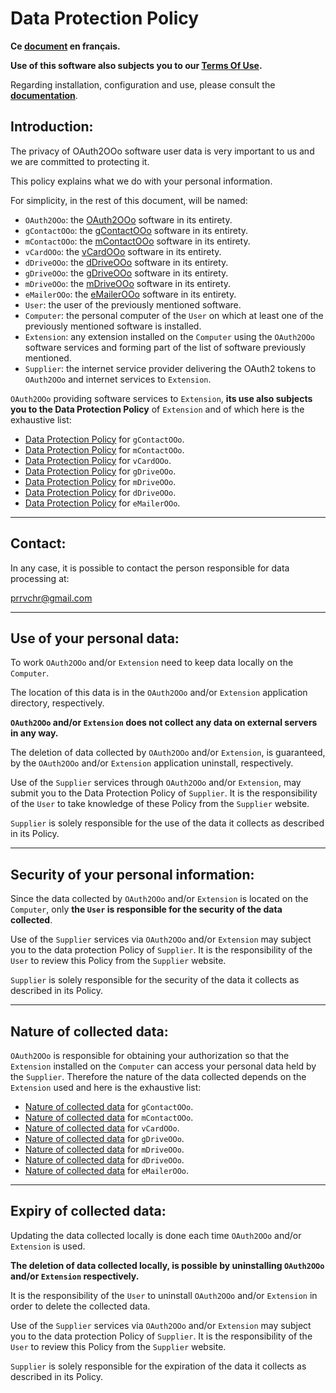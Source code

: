 # Data Protection Policy

**Ce [document][1] en français.**

**Use of this software also subjects you to our [Terms Of Use][2].**

Regarding installation, configuration and use, please consult the **[documentation][3]**.

## Introduction:

The privacy of OAuth2OOo software user data is very important to us and we are committed to protecting it.

This policy explains what we do with your personal information.

For simplicity, in the rest of this document, will be named:
- `OAuth2OOo`: the [OAuth2OOo][4] software in its entirety.
- `gContactOOo`: the [gContactOOo][5] software in its entirety.
- `mContactOOo`: the [mContactOOo][6] software in its entirety.
- `vCardOOo`: the [vCardOOo][7] software in its entirety.
- `dDriveOOo`: the [dDriveOOo][8] software in its entirety.
- `gDriveOOo`: the [gDriveOOo][9] software in its entirety.
- `mDriveOOo`: the [mDriveOOo][10] software in its entirety.
- `eMailerOOo`: the [eMailerOOo][11] software in its entirety.
- `User`: the user of the previously mentioned software.
- `Computer`: the personal computer of the `User` on which at least one of the previously mentioned software is installed.
- `Extension`: any extension installed on the `Computer` using the `OAuth2OOo` software services and forming part of the list of software previously mentioned.
- `Supplier`: the internet service provider delivering the OAuth2 tokens to `OAuth2OOo` and internet services to `Extension`.

`OAuth2OOo` providing software services to `Extension`, **its use also subjects you to the Data Protection Policy** of `Extension` and of which here is the exhaustive list:
- [Data Protection Policy][12] for `gContactOOo`.
- [Data Protection Policy][13] for `mContactOOo`.
- [Data Protection Policy][14] for `vCardOOo`.
- [Data Protection Policy][15] for `gDriveOOo`.
- [Data Protection Policy][16] for `mDriveOOo`.
- [Data Protection Policy][17] for `dDriveOOo`.
- [Data Protection Policy][18] for `eMailerOOo`.

___
## Contact:

In any case, it is possible to contact the person responsible for data processing at:

prrvchr@gmail.com

___
## Use of your personal data:

To work `OAuth2OOo` and/or `Extension` need to keep data locally on the `Computer`.

The location of this data is in the `OAuth2OOo` and/or `Extension` application directory, respectively.

**`OAuth2OOo` and/or `Extension` does not collect any data on external servers in any way.**

The deletion of data collected by `OAuth2OOo` and/or `Extension`, is guaranteed, by the `OAuth2OOo` and/or `Extension` application uninstall, respectively.

Use of the `Supplier` services through `OAuth2OOo` and/or `Extension`, may submit you to the Data Protection Policy of `Supplier`. It is the responsibility of the `User` to take knowledge of these Policy from the `Supplier` website.

`Supplier` is solely responsible for the use of the data it collects as described in its Policy.

___
## Security of your personal information:

Since the data collected by `OAuth2OOo` and/or `Extension` is located on the `Computer`, only **the `User` is responsible for the security of the data collected**.

Use of the `Supplier` services via `OAuth2OOo` and/or `Extension` may subject you to the data protection Policy of `Supplier`. It is the responsibility of the `User` to review this Policy from the `Supplier` website.

`Supplier` is solely responsible for the security of the data it collects as described in its Policy.

___
## Nature of collected data:

`OAuth2OOo` is responsible for obtaining your authorization so that the `Extension` installed on the `Computer` can access your personal data held by the `Supplier`. Therefore the nature of the data collected depends on the `Extension` used and here is the exhaustive list:
- [Nature of collected data][19] for `gContactOOo`.
- [Nature of collected data][20] for `mContactOOo`.
- [Nature of collected data][21] for `vCardOOo`.
- [Nature of collected data][22] for `gDriveOOo`.
- [Nature of collected data][23] for `mDriveOOo`.
- [Nature of collected data][24] for `dDriveOOo`.
- [Nature of collected data][25] for `eMailerOOo`.

___
## Expiry of collected data:

Updating the data collected locally is done each time `OAuth2OOo` and/or `Extension` is used.

**The deletion of data collected locally, is possible by uninstalling `OAuth2OOo` and/or `Extension` respectively.**

It is the responsibility of the `User` to uninstall `OAuth2OOo` and/or `Extension` in order to delete the collected data.

Use of the `Supplier` services via `OAuth2OOo` and/or `Extension` may subject you to the data protection Policy of `Supplier`. It is the responsibility of the `User` to review this Policy from the `Supplier` website.

`Supplier` is solely responsible for the expiration of the data it collects as described in its Policy.

[1]: <https://prrvchr.github.io/OAuth2OOo/source/OAuth2OOo/registration/PrivacyPolicy_fr>
[2]: <https://prrvchr.github.io/OAuth2OOo/source/OAuth2OOo/registration/TermsOfUse_en>
[3]: <https://prrvchr.github.io/OAuth2OOo>
[4]: <https://github.com/prrvchr/OAuth2OOo/raw/master/OAuth2OOo.oxt>
[5]: <https://github.com/prrvchr/gContactOOo/raw/master/gContactOOo.oxt>
[6]: <https://github.com/prrvchr/mContactOOo/raw/master/mContactOOo.oxt>
[7]: <https://github.com/prrvchr/vCardOOo/raw/master/vCardOOo.oxt>
[8]: <https://github.com/prrvchr/dDriveOOo/raw/master/dDriveOOo.oxt>
[9]: <https://github.com/prrvchr/gDriveOOo/raw/master/gDriveOOo.oxt>
[10]: <https://github.com/prrvchr/mDriveOOo/raw/master/mDriveOOo.oxt>
[11]: <https://github.com/prrvchr/eMailerOOo/raw/master/eMailerOOo.oxt>
[12]: <https://prrvchr.github.io/gContactOOo/source/gContactOOo/registration/PrivacyPolicy_en>
[13]: <https://prrvchr.github.io/mContactOOo/source/mContactOOo/registration/PrivacyPolicy_en>
[14]: <https://prrvchr.github.io/vCardOOo/source/vCardOOo/registration/PrivacyPolicy_en>
[15]: <https://prrvchr.github.io/dDriveOOo/source/dDriveOOo/registration/PrivacyPolicy_en>
[16]: <https://prrvchr.github.io/gDriveOOo/source/gDriveOOo/registration/PrivacyPolicy_en>
[17]: <https://prrvchr.github.io/mDriveOOo/source/mDriveOOo/registration/PrivacyPolicy_en>
[18]: <https://prrvchr.github.io/eMailerOOo/source/eMailerOOo/registration/PrivacyPolicy_en>
[19]: <https://prrvchr.github.io/gContactOOo/source/gContactOOo/registration/PrivacyPolicy_en#Nature-of-collected-data>
[20]: <https://prrvchr.github.io/mContactOOo/source/mContactOOo/registration/PrivacyPolicy_en#Nature-of-collected-data>
[21]: <https://prrvchr.github.io/vCardOOo/source/vCardOOo/registration/PrivacyPolicy_en#Nature-of-collected-data>
[22]: <https://prrvchr.github.io/dDriveOOo/source/dDriveOOo/registration/PrivacyPolicy_en#Nature-of-collected-data>
[23]: <https://prrvchr.github.io/gDriveOOo/source/gDriveOOo/registration/PrivacyPolicy_en#Nature-of-collected-data>
[24]: <https://prrvchr.github.io/mDriveOOo/source/mDriveOOo/registration/PrivacyPolicy_en#Nature-of-collected-data>
[25]: <https://prrvchr.github.io/eMailerOOo/source/eMailerOOo/registration/PrivacyPolicy_en#Nature-of-collected-data>
